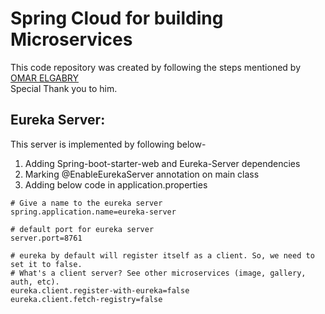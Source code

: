 # Spring Cloud for building Microservices
This code repository was created by following the steps mentioned by [OMAR ELGABRY](https://medium.com/omarelgabrys-blog/microservices-with-spring-boot-creating-our-microserivces-gateway-part-2-31f8aa6b215b) <br>
Special Thank you to him.

## Eureka Server:
This server is implemented by following below-
1. Adding Spring-boot-starter-web and Eureka-Server dependencies
2. Marking @EnableEurekaServer annotation on main class
3. Adding below code in application.properties 
```
# Give a name to the eureka server
spring.application.name=eureka-server

# default port for eureka server
server.port=8761

# eureka by default will register itself as a client. So, we need to set it to false.
# What's a client server? See other microservices (image, gallery, auth, etc).
eureka.client.register-with-eureka=false
eureka.client.fetch-registry=false
````